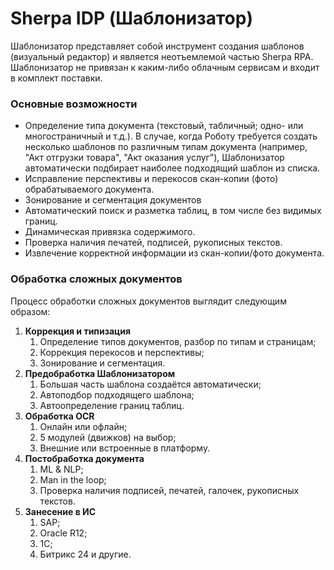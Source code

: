 # Sherpa IDP (Шаблонизатор)

Шаблонизатор представляет собой инструмент создания шаблонов (визуальный редактор) и является неотъемлемой частью Sherpa RPA.  Шаблонизатор не привязан к каким-либо облачным сервисам и входит в комплект поставки.

### **Основные возможности**

* Определение типа документа (текстовый, табличный; одно- или многостраничный и т.д.). В случае, когда Роботу требуется создать несколько шаблонов по различным типам документа (например, "Акт отгрузки товара", "Акт оказания услуг"), Шаблонизатор автоматически подбирает наиболее подходящий шаблон из списка.
* Исправление перспективы и перекосов скан-копии (фото) обрабатываемого документа.
* Зонирование и сегментация документов
* Автоматический поиск и разметка таблиц, в том числе без видимых границ.
* Динамическая привязка содержимого.
* Проверка наличия печатей, подписей, рукописных текстов.
* Извлечение корректной информации из скан-копии/фото документа.

### **Обработка сложных документов**

Процесс обработки сложных документов выглядит следующим образом:

1. **Коррекция и типизация**
   1. Определение типов документов, разбор по типам и страницам;
   2. Коррекция перекосов и перспективы;
   3. Зонирование и сегментация.
2. **Предобработка Шаблонизатором**
   1. Большая часть шаблона создаётся автоматически;
   2. Автоподбор подходящего шаблона;
   3. Автоопределение границ таблиц.
3. **Обработка OCR**
   1. Онлайн или офлайн;
   2. 5 модулей (движков) на выбор;
   3. Внешние или встроенные в платформу.
4. **Постобработка документа**
   1. ML & NLP;
   2. Man in the loop;
   3. Проверка наличия подписей, печатей, галочек, рукописных текстов.
5. **Занесение в ИС**
   1. SAP;
   2. Oracle R12;
   3. 1C;
   4. Битрикс 24 и другие.
